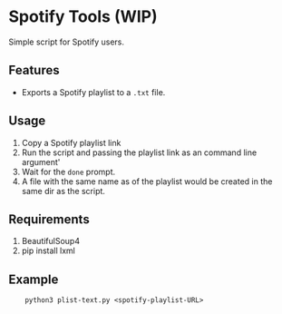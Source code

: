 # Spotify Tools (WIP)
Simple script for Spotify users.

## Features
- Exports a Spotify playlist to a `.txt` file.


## Usage
1. Copy a Spotify playlist link
2. Run the script and passing the playlist link as an command line argument'
3. Wait for the `done` prompt.
4. A file with the same name as of the playlist would be created in the same dir as the script.

## Requirements
1. BeautifulSoup4
2. pip install lxml

## Example
```Shell
    python3 plist-text.py <spotify-playlist-URL>
```
